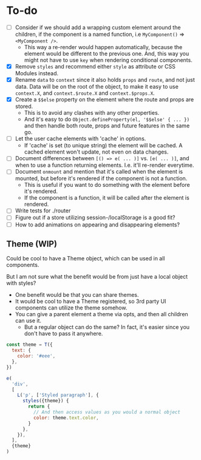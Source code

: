 # To-do

- [ ] Consider if we should add a wrapping custom element around the children,
      if the component is a named function, i.e `MyComponent()` => `<MyComponent />`.
  - This way a re-render would happen automatically, because the element would be different to the previous one. And, this way you might not have to use `key` when rendering conditional components.
- [x] Remove `styles` and recommend either `style` as attribute or CSS Modules instead.
- [x] Rename `data` to `context` since it also holds `props` and `route`, and not just data. Data will be on the root of
      the object, to make it easy to use `context.X`, and `context.$route.X` and `context.$props.X`.
- [x] Create a `$$else` property on the element where the route and props are stored.
  - This is to avoid any clashes with any other properties.
  - And it's easy to do `Object.defineProperty(el, '$$else' { ... })` and then handle both route, props and future
    features in the same go.
- [ ] Let the user cache elements with 'cache' in options.
  - If 'cache' is set (to unique string) the element will be cached. A cached element won't update, not even on data
    changes.
- [ ] Document differences between `[() => e( ... )]` vs. `[e( ... )]`, and when to use a function returning elements.
      I.e. it'll re-render everytime.
- [ ] Document `onmount` and mention that it's called when the element is mounted, but before it's rendered if the
      component is not a function.
  - This is useful if you want to do something with the element before it's rendered.
  - If the component is a function, it will be called after the element is rendered.
- [ ] Write tests for ./router
- [ ] Figure out if a store utilizing session-/localStorage is a good fit?
- [ ] How to add animations on appearing and disappearing elements?

## Theme (WIP)

Could be cool to have a Theme object, which can be used in all components.

But I am not sure what the benefit would be from just have a local object with styles?

- One benefit would be that you can share themes.
- It would be cool to have a Theme registered, so 3rd party UI components can utilize the theme somehow.
- You can give a parent element a theme via opts, and then all children can use it.
  - But a regular object can do the same? In fact, it's easier since you don't have to pass it anywhere.

```js
const theme = T({
  text: {
    color: '#eee',
  },
})

e(
  'div',
  [
    L('p', ['Styled paragraph'], {
      styles({theme}) {
        return {
          // And then access values as you would a normal object
          color: theme.text.color,
        }
      },
    }),
  ],
  {theme}
)
```
